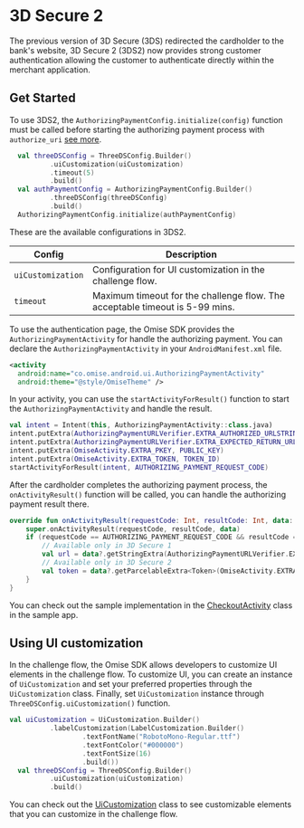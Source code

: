 # 3D Secure 2

The previous version of 3D Secure (3DS) redirected the cardholder to the bank's website,
3D Secure 2 (3DS2) now provides strong customer authentication allowing the customer to authenticate directly within the merchant application.

## Get Started

To use 3DS2, the `AuthorizingPaymentConfig.initialize(config)` function must be called before starting the authorizing payment process with `authorize_uri` [see more](https://www.omise.co/how-to-implement-3-D-Secure).

```kotlin
  val threeDSConfig = ThreeDSConfig.Builder()
          .uiCustomization(uiCustomization)
          .timeout(5)
          .build()
  val authPaymentConfig = AuthorizingPaymentConfig.Builder()
          .threeDSConfig(threeDSConfig)
          .build()
  AuthorizingPaymentConfig.initialize(authPaymentConfig)
```

These are the available configurations in 3DS2.

| Config | Description |
|---|---|
| `uiCustomization` | Configuration for UI customization in the challenge flow. |
| `timeout` | Maximum timeout for the challenge flow. The acceptable timeout is 5-99 mins. |

To use the authentication page, the Omise SDK provides the `AuthorizingPaymentActivity` for handle the authorizing payment. You can declare the `AuthorizingPaymentActivity` in your `AndroidManifest.xml` file.

```xml
<activity
  android:name="co.omise.android.ui.AuthorizingPaymentActivity"
  android:theme="@style/OmiseTheme" />
```

In your activity, you can use the `startActivityForResult()` function to start the `AuthorizingPaymentActivity` and handle the result.

```kotlin
val intent = Intent(this, AuthorizingPaymentActivity::class.java)
intent.putExtra(AuthorizingPaymentURLVerifier.EXTRA_AUTHORIZED_URLSTRING, AUTHORIZED_URL)
intent.putExtra(AuthorizingPaymentURLVerifier.EXTRA_EXPECTED_RETURN_URLSTRING_PATTERNS, EXPECTED_URL_PATTERNS)
intent.putExtra(OmiseActivity.EXTRA_PKEY, PUBLIC_KEY)
intent.putExtra(OmiseActivity.EXTRA_TOKEN, TOKEN_ID)
startActivityForResult(intent, AUTHORIZING_PAYMENT_REQUEST_CODE)
```

After the cardholder completes the authorizing payment process,  the `onActivityResult()` function will be called, you can handle the authorizing payment result there.

```kotlin
override fun onActivityResult(requestCode: Int, resultCode: Int, data: Intent?) {
    super.onActivityResult(requestCode, resultCode, data)
    if (requestCode == AUTHORIZING_PAYMENT_REQUEST_CODE && resultCode == RESULT_OK) {
        // Available only in 3D Secure 1
        val url = data?.getStringExtra(AuthorizingPaymentURLVerifier.EXTRA_RETURNED_URLSTRING)
        // Available only in 3D Secure 2
        val token = data?.getParcelableExtra<Token>(OmiseActivity.EXTRA_TOKEN_OBJECT)
    }
}
```

You can check out the sample implementation in the [CheckoutActivity](../app/src/kotlin/java/co/omise/android/example/CheckoutActivity.kt) class in the sample app. 

## Using UI customization

In the challenge flow, the Omise SDK allows developers to customize UI elements in the challenge flow. To customize UI, you can create an instance of `UiCustomization` and set your preferred properties through the `UiCustomization` class. Finally, set `UiCustomization` instance through `ThreeDSConfig.uiCustomization()` function.

```kotlin
val uiCustomization = UiCustomization.Builder()
          .labelCustomization(LabelCustomization.Builder()
                  .textFontName("RobotoMono-Regular.ttf")
                  .textFontColor("#000000")
                  .textFontSize(16)
                  .build())
  val threeDSConfig = ThreeDSConfig.Builder()
          .uiCustomization(uiCustomization)
          .build()
```

You can check out the [UiCustomization](/sdk/src/main/java/co/omise/android/config/UiCustomization.kt) class to see customizable elements that you can customize in the challenge flow.

